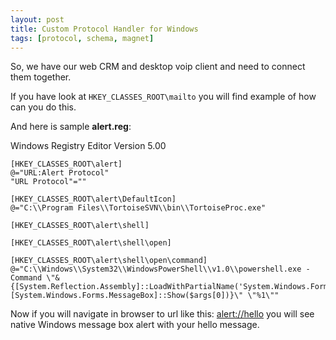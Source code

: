 ```yaml
---
layout: post
title: Custom Protocol Handler for Windows
tags: [protocol, schema, magnet]
---
```


So, we have our web CRM and desktop voip client and need to connect them together.

If you have look at `HKEY_CLASSES_ROOT\mailto` you will find example of how can you do this.

And here is sample **alert.reg**:

Windows Registry Editor Version 5.00

	[HKEY_CLASSES_ROOT\alert]
	@="URL:Alert Protocol"
	"URL Protocol"=""

	[HKEY_CLASSES_ROOT\alert\DefaultIcon]
	@="C:\\Program Files\\TortoiseSVN\\bin\\TortoiseProc.exe"

	[HKEY_CLASSES_ROOT\alert\shell]

	[HKEY_CLASSES_ROOT\alert\shell\open]

	[HKEY_CLASSES_ROOT\alert\shell\open\command]
	@="C:\\Windows\\System32\\WindowsPowerShell\\v1.0\\powershell.exe -Command \"& {[System.Reflection.Assembly]::LoadWithPartialName('System.Windows.Forms'); [System.Windows.Forms.MessageBox]::Show($args[0])}\" \"%1\""

Now if you will navigate in browser to url like this: [alert://hello](alert://hello) you will see native Windows message box alert with your hello message.
